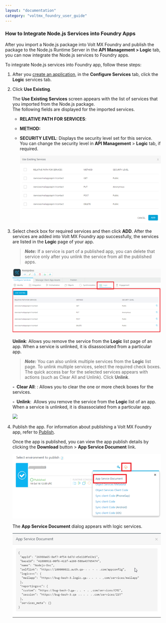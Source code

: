 ```yaml
---
layout: "documentation"
category: "voltmx_foundry_user_guide"
---
```



### <a name="NodeJSMFpublish"></a>How to Integrate Node.js Services into Foundry Apps

After you import a Node.js package into <span class="MyVariablesVolt MX">Volt MX</span> Foundry and publish the package to the Node.js Runtime Server in the **API Management > Logic** tab, you can now integrate the Node.js services to Foundry apps.

To integrate Node.js services into Foundry app, follow these steps:

1.  After you [create an application](Adding_Applications.html), in the **Configure Services** tab, click the **Logic** services tab.
2.  Click **Use Existing**.

    The **Use Existing Services** screen appears with the list of services that you imported from the Node.js package.  
    The following fields are displayed for the imported services.

    *   **RELATIVE PATH FOR SERVICES**:
    *   **METHOD:**
    *   **SECURITY LEVEL**: Displays the security level set for this service. You can change the security level in **API Management** > **Logic** tab, if required.

        ![](Resources/Images/LogicsinApps_581x278.png)

3.  Select check box for required services and then click **ADD**. After the services are added into <span class="MyVariablesVolt MX">Volt MX</span> Foundry app successfully, the services are listed in the **Logic** page of your app.

    > ***Note:*** If a service is part of a published app, you can delete that service only after you unlink the service from all the published apps.

    ![](Resources/Images/LogicServices_App_629x272.png)

    **Unlink**: Allows you remove the service from the **Logic** list page of an app. When a service is unlinked, it is disassociated from a particular app.

    > ***Note:*** You can also unlink multiple services from the **Logic** list page. To unlink multiple services, select the required check boxes. The quick access bar for the selected services appears with actions (such as Clear All and Unlink). Click **Unlink**.  

    **-  Clear All**: <span style="font-weight: normal;">: Allows you to clear the one or more check boxes for the services.</span>  

    **-  Unlink**:  Allows you remove the service from the **Logic** list of an app. When a service is unlinked, it is disassociated from a particular app.  

    ![](Resources/Images/Multi-Select_Logic.png)  

4.  Publish the app. For information about publishing a <span class="MyVariablesVolt MX">Volt MX</span> Foundry app, refer to [Publish](Publish.html).

    Once the app is published, you can view the app publish details by clicking the **Download** button > **App Service Document** link.

    ![](Resources/Images/Logic-Publish_639x277.png)

    The **App Service Document** dialog appears with logic services.

    ![](Resources/Images/Logic-ServiceDoc.png)